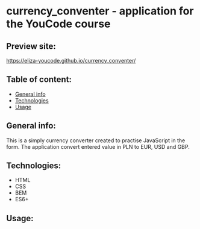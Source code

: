 # currency_conventer - application for the YouCode course

## Preview site:
https://eliza-youcode.github.io/currency_conventer/

## Table of content:
- [General info](#info)
- [Technologies](#technologies)
- [Usage](#usage)

## General info:
This is a simply currency converter created to practise JavaScript in the form. The application convert entered value in PLN to EUR, USD and GBP.

## Technologies:
- HTML
- CSS
- BEM
- ES6+

## Usage:


